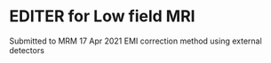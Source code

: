 # EDITER for Low field MRI
Submitted to MRM 17 Apr 2021
EMI correction method using external detectors
